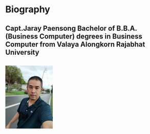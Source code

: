 # Biography
## Capt.Jaray Paensong Bachelor of B.B.A. (Business Computer) degrees in Business Computer from Valaya Alongkorn Rajabhat University
## 
<table>
<img src="ray2.jpg" width="148">
</table>
